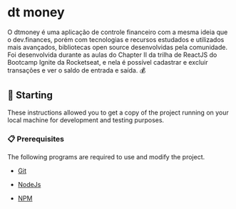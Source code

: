 # dt money

O dtmoney é uma aplicação de controle financeiro com a mesma ideia que o dev.finances, porém com tecnologias e recursos estudados e utilizados mais avançados, bibliotecas open source desenvolvidas pela comunidade. Foi desenvolvida durante as aulas do Chapter II da trilha de ReactJS do Bootcamp Ignite da Rocketseat, e nela é possível cadastrar e excluir transações e ver o saldo de entrada e saída. 💰

## 🚀 Starting

These instructions allowed you to get a copy of the project running on your local machine for development and testing purposes.

### 📋 Prerequisites

The following programs are required to use and modify the project.

- [Git](https://git-scm.com/)

- [NodeJs](https://nodejs.org/en/)

- [NPM](https://nodejs.org/en/)

